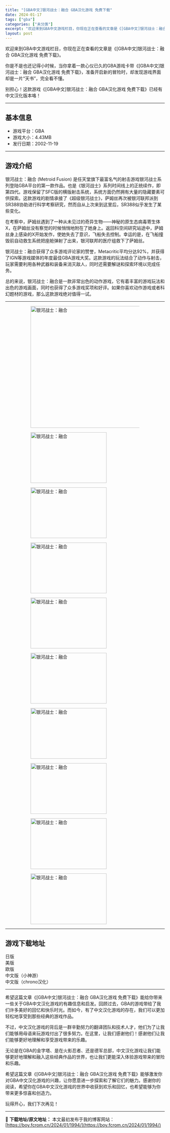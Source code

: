 ```yaml
---
title: "[GBA中文]银河战士：融合 GBA汉化游戏 免费下载"
date: 2024-01-17
tags: ["gba"]
categories: ["未分类"]
excerpt: "欢迎来到GBA中文游戏栏目，你现在正在查看的文章是《[GBA中文]银河战士：融合 GBA汉化游戏 免费下载》。 你是不是也还记得小时候，当你拿着一款心仪已久的GBA游戏卡带《[GBA中文]银河战士：融合 GBA汉化游戏 免费下载》，准备开启新的冒险时，却发现游戏界面却是一片“天书”，完全看不懂。 别&hellip;"
layout: post
---
```


欢迎来到GBA中文游戏栏目，你现在正在查看的文章是《[GBA中文]银河战士：融合 GBA汉化游戏 免费下载》。

你是不是也还记得小时候，当你拿着一款心仪已久的GBA游戏卡带《[GBA中文]银河战士：融合 GBA汉化游戏 免费下载》，准备开启新的冒险时，却发现游戏界面却是一片“天书”，完全看不懂。

别担心！这款游戏《[GBA中文]银河战士：融合 GBA汉化游戏 免费下载》已经有中文汉化版本咯！ <hr><h2>&#22522;&#26412;&#20449;&#24687;</h2> <ul><li>&#28216;&#25103;&#24179;&#21488;&#65306;GBA</li> <li>&#28216;&#25103;&#22823;&#23567;&#65306;4.43MB</li> <li>&#21457;&#34892;&#26085;&#26399;&#65306;2002-11-19</li> </ul><hr><h2>&#28216;&#25103;&#20171;&#32461;</h2> <p>&#38134;&#27827;&#25112;&#22763;&#65306;&#34701;&#21512; (Metroid Fusion) &#26159;&#20219;&#22825;&#22530;&#26071;&#19979;&#26368;&#23500;&#21517;&#27668;&#30340;&#23556;&#20987;&#28216;&#25103;&#38134;&#27827;&#25112;&#22763;&#31995;&#21015;&#30331;&#38470;GBA&#24179;&#21488;&#30340;&#31532;&#19968;&#27454;&#20316;&#21697;&#12290;&#20063;&#26159;&#12298;&#38134;&#27827;&#25112;&#22763;&#12299;&#31995;&#21015;&#26102;&#38388;&#32447;&#19978;&#30340;&#27491;&#32479;&#32493;&#20316;&#65292;&#21363;&#31532;&#22235;&#20195;&#12290;&#28216;&#25103;&#20445;&#30041;&#20102;SFC&#29256;&#30340;&#27178;&#29256;&#23556;&#20987;&#31995;&#32479;&#65292;&#31995;&#32479;&#26041;&#38754;&#20173;&#28982;&#25317;&#26377;&#22823;&#37327;&#30340;&#38544;&#34255;&#35201;&#32032;&#21487;&#20379;&#25506;&#32034;&#12290;&#36825;&#27454;&#28216;&#25103;&#30340;&#21095;&#24773;&#25215;&#25509;&#20102;&#12298;&#36229;&#32423;&#38134;&#27827;&#25112;&#22763;&#12299;&#65292;&#33832;&#22982;&#19997;&#20877;&#27425;&#34987;&#38134;&#27827;&#32852;&#37030;&#27966;&#21040;SR388&#21327;&#21161;&#36827;&#34892;&#31185;&#23398;&#32771;&#23519;&#30740;&#31350;&#65292;&#28982;&#32780;&#33258;&#20174;&#19978;&#27425;&#26469;&#21040;&#36825;&#37324;&#21518;&#65292;SR388&#20284;&#20046;&#21457;&#29983;&#20102;&#26576;&#20123;&#21464;&#21270;&#12290;</p> <p>&#22312;&#32771;&#23519;&#20013;&#65292;&#33832;&#22982;&#19997;&#36935;&#21040;&#20102;&#19968;&#31181;&#20174;&#26410;&#35265;&#36807;&#30340;&#22855;&#24322;&#29983;&#29289;&mdash;&mdash;&#31070;&#31192;&#30340;&#21407;&#29983;&#24577;&#30149;&#27602;&#23492;&#29983;&#20307;X&#65292;&#22312;&#33832;&#22982;&#19997;&#27809;&#26377;&#23519;&#35273;&#30340;&#26102;&#20505;&#24708;&#24708;&#22320;&#38468;&#22312;&#20102;&#22905;&#36523;&#19978;&#12290;&#36820;&#22238;&#31185;&#31354;&#38388;&#30740;&#31350;&#31449;&#36884;&#20013;&#65292;&#33832;&#22982;&#19997;&#36523;&#19978;&#24863;&#26579;&#30340;X&#24320;&#22987;&#21457;&#20316;&#65292;&#20351;&#22905;&#22833;&#21435;&#20102;&#24847;&#35782;&#65292;&#39134;&#33337;&#22833;&#21435;&#25511;&#21046;&#12290;&#24184;&#36816;&#30340;&#26159;&#65292;&#22312;&#39134;&#33337;&#25758;&#27585;&#21069;&#33258;&#21160;&#25937;&#29983;&#31995;&#32479;&#25226;&#24231;&#33329;&#24377;&#23556;&#20102;&#20986;&#26469;&#65292;&#38134;&#27827;&#32852;&#37030;&#30340;&#21307;&#30103;&#32452;&#25937;&#19979;&#20102;&#33832;&#22982;&#19997;&#12290;</p> <p>&#38134;&#27827;&#25112;&#22763;&#65306;&#34701;&#21512;&#33719;&#24471;&#20102;&#20247;&#22810;&#28216;&#25103;&#35780;&#35770;&#23478;&#30340;&#36190;&#35465;&#65292;Metacritic&#24179;&#22343;&#20998;&#36798;92%&#65292;&#24182;&#33719;&#24471;&#20102;IGN&#31561;&#28216;&#25103;&#23186;&#20307;&#30340;&#24180;&#24230;&#26368;&#20339;GBA&#28216;&#25103;&#22823;&#22870;&#12290;&#36825;&#27454;&#28216;&#25103;&#30340;&#29609;&#27861;&#32467;&#21512;&#20102;&#21160;&#20316;&#19982;&#23556;&#20987;&#65292;&#29609;&#23478;&#38656;&#35201;&#21033;&#29992;&#21508;&#31181;&#27494;&#22120;&#21644;&#35013;&#22791;&#26469;&#28040;&#28781;&#25932;&#20154;&#65292;&#21516;&#26102;&#36824;&#38656;&#35201;&#35299;&#35868;&#21644;&#25506;&#32034;&#29615;&#22659;&#20197;&#23436;&#25104;&#20219;&#21153;&#12290;</p> <p>&#24635;&#30340;&#26469;&#35828;&#65292;&#38134;&#27827;&#25112;&#22763;&#65306;&#34701;&#21512;&#26159;&#19968;&#27454;&#38750;&#24120;&#20986;&#33394;&#30340;&#21160;&#20316;&#28216;&#25103;&#65292;&#23427;&#26377;&#30528;&#20016;&#23500;&#30340;&#28216;&#25103;&#29609;&#27861;&#21644;&#20986;&#33394;&#30340;&#28216;&#25103;&#30011;&#38754;&#65292;&#21516;&#26102;&#20063;&#33719;&#24471;&#20102;&#20247;&#22810;&#28216;&#25103;&#22870;&#39033;&#21644;&#22909;&#35780;&#12290;&#22914;&#26524;&#20320;&#21916;&#27426;&#21160;&#20316;&#28216;&#25103;&#25110;&#32773;&#31185;&#24187;&#39064;&#26448;&#30340;&#28216;&#25103;&#65292;&#37027;&#20040;&#36825;&#27454;&#28216;&#25103;&#32477;&#23545;&#20540;&#24471;&#19968;&#35797;&#12290;</p> <hr><figure><figure><img loading="lazy" decoding="async" width="600" height="384" data-id="2761" src="https://boy.fcrom.cn/wp-content/uploads/2024/01/20240116_65a63d81bf1ac.jpg" title="&#38134;&#27827;&#25112;&#22763;&#65306;&#34701;&#21512;-&#23553;&#38754;" alt="银河战士：融合"></figure><figure><img loading="lazy" decoding="async" width="240" height="160" data-id="2704" src="https://boy.fcrom.cn/wp-content/uploads/2024/01/20240116_65a63d81eb612.png" title="&#38134;&#27827;&#25112;&#22763;&#65306;&#34701;&#21512;-1" alt="银河战士：融合"></figure><figure><img loading="lazy" decoding="async" width="240" height="160" data-id="2706" src="https://boy.fcrom.cn/wp-content/uploads/2024/01/20240116_65a63d8222388.png" title="&#38134;&#27827;&#25112;&#22763;&#65306;&#34701;&#21512;-2" alt="银河战士：融合"></figure><figure><img loading="lazy" decoding="async" width="240" height="160" data-id="2707" src="https://boy.fcrom.cn/wp-content/uploads/2024/01/20240116_65a63d824f018.png" title="&#38134;&#27827;&#25112;&#22763;&#65306;&#34701;&#21512;-3" alt="银河战士：融合"></figure><figure><img loading="lazy" decoding="async" width="240" height="160" data-id="2705" src="https://boy.fcrom.cn/wp-content/uploads/2024/01/20240116_65a63d8272cfe.png" title="&#38134;&#27827;&#25112;&#22763;&#65306;&#34701;&#21512;-4" alt="银河战士：融合"></figure><figure><img loading="lazy" decoding="async" width="240" height="160" data-id="2698" src="https://boy.fcrom.cn/wp-content/uploads/2024/01/20240116_65a63d829f773.png" title="&#38134;&#27827;&#25112;&#22763;&#65306;&#34701;&#21512;-5" alt="银河战士：融合"></figure><figure><img loading="lazy" decoding="async" width="240" height="160" data-id="2700" src="https://boy.fcrom.cn/wp-content/uploads/2024/01/20240116_65a63d82ccdce.png" title="&#38134;&#27827;&#25112;&#22763;&#65306;&#34701;&#21512;" alt="银河战士：融合"></figure><figure><img loading="lazy" decoding="async" width="240" height="160" data-id="2699" src="https://boy.fcrom.cn/wp-content/uploads/2024/01/20240116_65a63d82f0f19.png" title="&#38134;&#27827;&#25112;&#22763;&#65306;&#34701;&#21512;" alt="银河战士：融合"></figure><figure><img loading="lazy" decoding="async" width="240" height="160" data-id="2701" src="https://boy.fcrom.cn/wp-content/uploads/2024/01/20240116_65a63d83c0bf7.png" title="&#38134;&#27827;&#25112;&#22763;&#65306;&#34701;&#21512;" alt="银河战士：融合"></figure><figure><img loading="lazy" decoding="async" width="240" height="160" data-id="2702" src="https://boy.fcrom.cn/wp-content/uploads/2024/01/20240116_65a63d8434e4a.png" title="&#38134;&#27827;&#25112;&#22763;&#65306;&#34701;&#21512;" alt="银河战士：融合"></figure></figure><hr><h2>&#28216;&#25103;&#19979;&#36733;&#22320;&#22336;</h2> <div><div> <div> <span></span><span>&#26085;&#29256;</span></div> <div> <span></span><span>&#32654;&#29256;</span></div> <div> <span></span><span>&#27431;&#29256;</span></div> <div> <span></span><span>&#20013;&#25991;&#29256;&#65288;&#23567;&#31070;&#28216;&#65289;</span></div> <div> <span></span><span>&#20013;&#25991;&#29256;&#65288;chrono&#27721;&#21270;&#65289;</span></div> </div></div> <hr>希望这篇文章《[GBA中文]银河战士：融合 GBA汉化游戏 免费下载》能给你带来一些关于GBA中文汉化游戏的有趣信息和启发。回顾过去，GBA的游戏带给了我们许多美好的回忆和快乐时光。而如今，有了中文汉化游戏的存在，我们可以更加轻松地享受到那些经典的游戏作品。

不过，中文汉化游戏的背后是一群辛勤努力的翻译团队和技术人才，他们为了让我们能够用母语来玩游戏付出了很多努力。在这里，让我们感谢他们！感谢他们让我们能够更好地理解和享受游戏带来的乐趣。

无论是在GBA的金字塔、是在火影忍者、还是德军总部，中文汉化游戏让我们能够更好地理解和融入这些经典作品的世界，也让我们更能深入体验游戏带来的冒险和乐趣。

希望这篇文章《[GBA中文]银河战士：融合 GBA汉化游戏 免费下载》能够激发你对GBA中文汉化游戏的兴趣，让你愿意进一步探索和了解它们的魅力。感谢你的阅读，希望你在GBA中文汉化游戏的世界中收获到欢乐和回忆，也希望能够为你带来更多惊喜和创造力。

玩得开心，我们下次再见！

---
📖 **下载地址/原文地址：** 本文最初发布于我的博客网站：[https://boy.fcrom.cn/2024/01/1994/](https://boy.fcrom.cn/2024/01/1994/)
